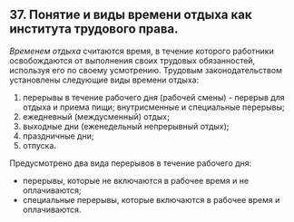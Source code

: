 ﻿## 37. Понятие и виды времени отдыха как института трудового права.

*Временем отдыха* считаются время, в течение которого работники освобождаются
от выполнения своих трудовых обязанностей, используя его по своему усмотрению.
Трудовым законодательством установлены следующие виды времени отдыха:

1.  перерывы в течение рабочего дня (рабочей смены) - перерыв для отдыха
	и приема пищи; внутрисменные и специальные перерывы;
2.  ежедневный (междусменный) отдых;
3.  выходные дни (еженедельный непрерывный отдых);
4.  праздничные дни;
5.  отпуска.

Предусмотрено два вида перерывов в течение рабочего дня:

- перерывы, которые не включаются в рабочее время и не оплачиваются;
- специальные перерывы, которые включаются в рабочее время и оплачиваются.
